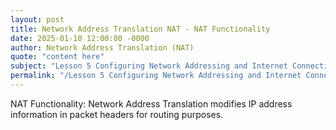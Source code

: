 ```yaml
---
layout: post
title: Network Address Translation NAT - NAT Functionality
date: 2025-01-10 12:00:00 -0000
author: Network Address Translation (NAT)
quote: "content here"
subject: "Lesson 5 Configuring Network Addressing and Internet Connections"
permalink: "/Lesson 5 Configuring Network Addressing and Internet Connections/Network Address Translation (NAT)/Network Address Translation NAT - NAT Functionality"
---
```


NAT Functionality: Network Address Translation modifies IP address information in packet headers for routing purposes.
